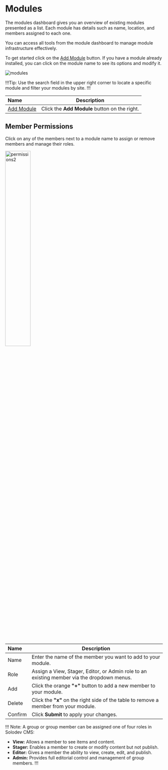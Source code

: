 # Modules

The modules dashboard gives you an overview of existing modules presented as a list. Each module has details such as name, location, and members assigned to each one.

You can access all tools from the module dashboard to manage module infrastructure effectively.

To get started click on the <a href="/workspace/modules/add-module/">Add Module</a> button. If you have a module already installed, you can click on the module name to see its options and modify it.

<img src="../../../images/modules.png" alt="modules" style="display: block"></a>

!!!Tip:
Use the search field in the upper right corner to locate a specific module and filter your modules by site.
!!!

**Name** | **Description** 
:--- | ---
<a href="/workspace/modules/add-module/">Add Module</a>| Click the **Add Module** button on the right.

## Member Permissions

Click on any of the members next to a module name to assign or remove members and manage their roles.

<img src="../../../images/module-permissions.png" alt="permissions2" style="width: 40%; display: block"></a>

**Name** | **Description** 
:--- | ---
Name | Enter the name of the member you want to add to your module.
Role | Assign a View, Stager, Editor, or Admin role to an existing member via the dropdown menus.
Add | Click the orange **"+"** button to add a new member to your module.
Delete | Click the **"x"** on the right side of the table to remove a member from your module.
Confirm | Click **Submit** to apply your changes.

!!! Note:
A group or group member can be assigned one of four roles in Solodev CMS:

- **View:** Allows a member to see items and content. 
- **Stager:** Enables a member to create or modify content but not publish.
- **Editor:** Gives a member the ability to view, create, edit, and publish.
- **Admin:** Provides full editorial control and management of group members.
!!!

